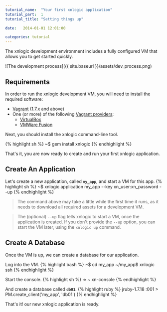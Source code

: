 ```yaml
---
tutorial_name:  "Your first xnlogic application"
tutorial_part:  1
tutorial_title: "Setting things up"

date:   2014-01-01 12:01:00

categories: tutorial
---
```


The xnlogic development environment includes a fully configured VM that allows you to get started quickly. 

![The development process]({{ site.baseurl }}/assets/dev_process.png)


## Requirements

In order to run the xnlogic development VM, you will need to install the required software:

 * [Vagrant](https://www.vagrantup.com/) (1.7.x and above)
 * One (or more) of the following [Vagrant providers](https://docs.vagrantup.com/v2/getting-started/providers.html):
   * [VirtualBox](https://www.virtualbox.org/) 
   * [VMWare Fusion](http://www.vmware.com/products/fusion)

Next, you should install the xnlogic command-line tool.

{% highlight sh %}
~$ gem install xnlogic
{% endhighlight %}

That's it, you are now ready to create and run your first xnlogic application.

## Create An Application

Let's create a new application, called __`my_app`__, and start a VM for this app.
{% highlight sh %}
~$ xnlogic application my_app --key xn_user:xn_password --up
{% endhighlight %}

> The command above may take a little while the first time it runs, as it needs to download all required assets for a development VM.

> The (optional) `--up` flag tells xnlogic to start a VM, once the application is created. If you don't provide the `--up` option, you can start the VM later, using the `xnlogic up` command.

## Create A Database

Once the VM is up, we can create a database for our application.

Log into the VM.
{% highlight bash %}
~$ cd my_app
~/my_app$ xnlogic ssh
{% endhighlight %}

Start the console.
{% highlight sh %}
➜  ~  xn-console
{% endhighlight %}

And create a database called __`db01`__.
{% highlight ruby %}
jruby-1.7.18 :001 > PM.create_client('my_app', 'db01')
{% endhighlight %}


That's it! our new xnlogic application is ready.
